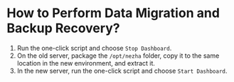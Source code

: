 # How to Perform Data Migration and Backup Recovery?

1. Run the one-click script and choose `Stop Dashboard`.
2. On the old server, package the `/opt/nezha` folder, copy it to the same location in the new environment, and extract it.
3. In the new server, run the one-click script and choose `Start Dashboard`.